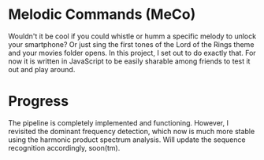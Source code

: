 Melodic Commands (MeCo)
====

Wouldn't it be cool if you could whistle or humm a specific melody to unlock your smartphone? Or just sing the first tones of the Lord of the Rings theme and your movies folder opens. In this project, I set out to do exactly that. For now it is written in JavaScript to be easily sharable among friends to test it out and play around.

Progress
===

The pipeline is completely implemented and functioning. However, I revisited the dominant frequency detection, which now is much more stable using the harmonic product spectrum analysis. Will update the sequence recognition accordingly, soon(tm). 

